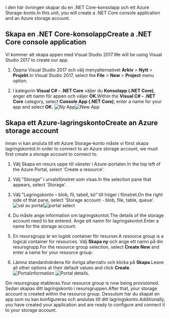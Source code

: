 <span data-ttu-id="d0169-101">I den här övningen skapar du en .NET Core-konsolapp och ett Azure Storage-konto.</span><span class="sxs-lookup"><span data-stu-id="d0169-101">In this unit, you will create a .NET Core console application and an Azure storage account.</span></span>

## <a name="create-a-net-core-console-application"></a><span data-ttu-id="d0169-102">Skapa en .NET Core-konsolapp</span><span class="sxs-lookup"><span data-stu-id="d0169-102">Create a .NET Core console application</span></span>

<span data-ttu-id="d0169-103">Vi kommer att skapa appen med Visual Studio 2017.</span><span class="sxs-lookup"><span data-stu-id="d0169-103">We will be using Visual Studio 2017 to create our app.</span></span>

1. <span data-ttu-id="d0169-104">Öppna Visual Studio 2017 och välj menyalternativet **Arkiv** > **Nytt** > **Projekt**.</span><span class="sxs-lookup"><span data-stu-id="d0169-104">In Visual Studio 2017, select the **File** > **New** > **Project** menu option.</span></span>

1. <span data-ttu-id="d0169-105">I kategorin **Visual C# - .NET Core** väljer du **Konsolapp (.NET Core)**, anger ett namn för appen och väljer **OK**.</span><span class="sxs-lookup"><span data-stu-id="d0169-105">Within the **Visual C# - .NET Core** category, select **Console App (.NET Core)**, enter a name for your app and select **OK**.</span></span>
  <span data-ttu-id="d0169-106">![Ny App](..\media-draft\3-new-console-app.png)</span><span class="sxs-lookup"><span data-stu-id="d0169-106">![New App](..\media-draft\3-new-console-app.png)</span></span>

## <a name="create-an-azure-storage-account"></a><span data-ttu-id="d0169-107">Skapa ett Azure-lagringskonto</span><span class="sxs-lookup"><span data-stu-id="d0169-107">Create an Azure storage account</span></span>

<span data-ttu-id="d0169-108">Innan vi kan ansluta till ett Azure Storage-konto måste vi först skapa lagringskontot.</span><span class="sxs-lookup"><span data-stu-id="d0169-108">In order to connect to an Azure storage account, we must first create a storage account to connect to.</span></span>

1. <span data-ttu-id="d0169-109">Välj Skapa en resurs uppe till vänster i Azure-portalen.</span><span class="sxs-lookup"><span data-stu-id="d0169-109">In the top left of the Azure Portal, select 'Create a resource'.</span></span>

1. <span data-ttu-id="d0169-110">Välj ”Storage” i urvalsfönstret som visas.</span><span class="sxs-lookup"><span data-stu-id="d0169-110">In the selection pane that appears, select 'Storage'.</span></span>

1. <span data-ttu-id="d0169-111">Välj ”Lagringskonto – blob, fil, tabell, kö” till höger i fönstret.</span><span class="sxs-lookup"><span data-stu-id="d0169-111">On the right side of that pane, select 'Storage account - blob, file, table, queue'.</span></span>
  <span data-ttu-id="d0169-112">![val av portal](..\media-draft\3-portal-storage-select.png)</span><span class="sxs-lookup"><span data-stu-id="d0169-112">![portal select](..\media-draft\3-portal-storage-select.png)</span></span>

1. <span data-ttu-id="d0169-113">Du måste ange information om lagringskontot.</span><span class="sxs-lookup"><span data-stu-id="d0169-113">The details of the storage account need to be entered.</span></span> <span data-ttu-id="d0169-114">Ange ett namn för lagringskontot.</span><span class="sxs-lookup"><span data-stu-id="d0169-114">Enter a name for the storage account.</span></span>

1. <span data-ttu-id="d0169-115">En resursgrupp är en logisk container för resurser.</span><span class="sxs-lookup"><span data-stu-id="d0169-115">A resource group is a logical container for resources.</span></span> <span data-ttu-id="d0169-116">Välj **Skapa ny** och ange ett namn på din resursgrupp.</span><span class="sxs-lookup"><span data-stu-id="d0169-116">For the resource group selection, select **Create New** and enter a name for your resource group.</span></span>

1. <span data-ttu-id="d0169-117">Lämna standardvärdena för övriga alternativ och klicka på **Skapa**.</span><span class="sxs-lookup"><span data-stu-id="d0169-117">Leave all other options at their default values and click **Create**.</span></span>
  <span data-ttu-id="d0169-118">![Portalinformation](..\media-draft\3-portal-storage-details.png).</span><span class="sxs-lookup"><span data-stu-id="d0169-118">![Portal details](..\media-draft\3-portal-storage-details.png).</span></span>

<span data-ttu-id="d0169-119">Din resursgrupp etableras.</span><span class="sxs-lookup"><span data-stu-id="d0169-119">Your resource group is now being provisioned.</span></span> <span data-ttu-id="d0169-120">Sedan skapas ditt lagringskonto i resursgruppen.</span><span class="sxs-lookup"><span data-stu-id="d0169-120">After that, your storage account is created within the resource group.</span></span>
<span data-ttu-id="d0169-121">Dessutom har du skapat en app som nu kan konfigureras och anslutas till ditt lagringskonto.</span><span class="sxs-lookup"><span data-stu-id="d0169-121">Additionally, you have created your application and are ready to configure and connect it to your storage account.</span></span>
